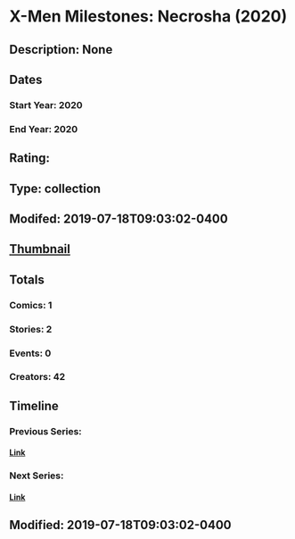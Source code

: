 # X-Men Milestones: Necrosha (2020)
## Description: None
## Dates
### Start Year: 2020
### End Year: 2020
## Rating: 
## Type: collection
## Modifed: 2019-07-18T09:03:02-0400
## [Thumbnail](http://i.annihil.us/u/prod/marvel/i/mg/b/40/image_not_available.jpg)
## Totals
### Comics: 1
### Stories: 2
### Events: 0
### Creators: 42
## Timeline
### Previous Series: 
#### [Link]()
### Next Series: 
#### [Link]()
## Modified: 2019-07-18T09:03:02-0400